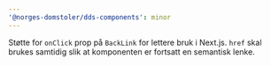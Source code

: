 ```yaml
---
'@norges-domstoler/dds-components': minor
---
```


Støtte for `onClick` prop på `BackLink` for lettere bruk i Next.js. `href` skal brukes samtidig slik at komponenten er fortsatt en semantisk lenke.
